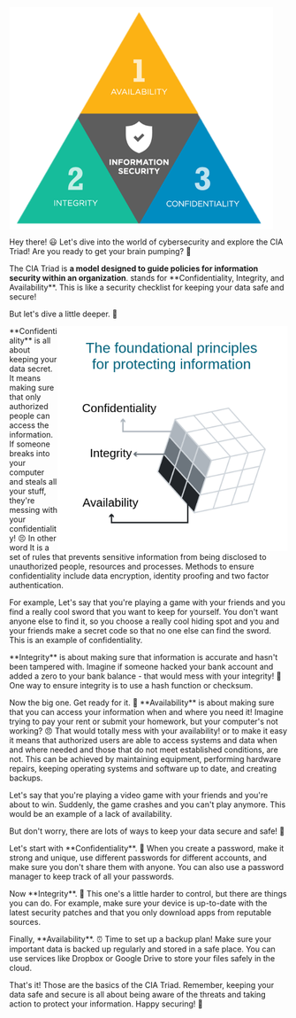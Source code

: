 <img align="center" src="./_resources/043c5035c77a1a4a03bdc202530a6593" alt="What Is the CIA Triad and Why Is It Important?" width="478" height="401" class="jop-noMdConv">

Hey there! 😃 Let's dive into the world of cybersecurity and explore the CIA Triad! Are you ready to get your brain pumping? 🥳

The CIA Triad is **a model designed to guide policies for information security within an organization**. stands for \*\*Confidentiality, Integrity, and Availability\*\*. This is like a security checklist for keeping your data safe and secure!

But let's dive a little deeper. 🧘

<img align="right" src="./_resources/880b429d4069b1449214e4102609c070.png" alt="880b429d4069b1449214e4102609c070.png" width="416" height="406" class="jop-noMdConv">

\*\*Confidentiality\*\* is all about keeping your data secret. It means making sure that only authorized people can access the information. If someone breaks into your computer and steals all your stuff, they're messing with your confidentiality! 😣 In other word It is a set of rules that prevents sensitive information from being disclosed to unauthorized people, resources and processes. Methods to ensure confidentiality include data encryption, identity proofing and two factor authentication.

For example, Let's say that you're playing a game with your friends and you find a really cool sword that you want to keep for yourself. You don't want anyone else to find it, so you choose a really cool hiding spot and you and your friends make a secret code so that no one else can find the sword. This is an example of confidentiality.

\*\*Integrity\*\* is about making sure that information is accurate and hasn't been tampered with. Imagine if someone hacked your bank account and added a zero to your bank balance - that would mess with your integrity! 🫠 One way to ensure integrity is to use a hash function or checksum.

Now the big one. Get ready for it. 🥊 \*\*Availability\*\* is about making sure that you can access your information when and where you need it! Imagine trying to pay your rent or submit your homework, but your computer's not working? 😠 That would totally mess with your availability! or to make it easy it means that authorized users are able to access systems and data when and where needed and those that do not meet established conditions, are not. This can be achieved by maintaining equipment, performing hardware repairs, keeping operating systems and software up to date, and creating backups.

Let's say that you're playing a video game with your friends and you're about to win. Suddenly, the game crashes and you can't play anymore. This would be an example of a lack of availability.

But don't worry, there are lots of ways to keep your data secure and safe! 💪

Let's start with \*\*Confidentiality\*\*. 🔐 When you create a password, make it strong and unique, use different passwords for different accounts, and make sure you don't share them with anyone. You can also use a password manager to keep track of all your passwords.

Now \*\*Integrity\*\*. 📝 This one's a little harder to control, but there are things you can do. For example, make sure your device is up-to-date with the latest security patches and that you only download apps from reputable sources.

Finally, \*\*Availability\*\*. ⏰ Time to set up a backup plan! Make sure your important data is backed up regularly and stored in a safe place. You can use services like Dropbox or Google Drive to store your files safely in the cloud.

That's it! Those are the basics of the CIA Triad. Remember, keeping your data safe and secure is all about being aware of the threats and taking action to protect your information. Happy securing! 🎉
